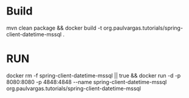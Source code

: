 # Build
mvn clean package && docker build -t org.paulvargas.tutorials/spring-client-datetime-mssql .

# RUN

docker rm -f spring-client-datetime-mssql || true && docker run -d -p 8080:8080 -p 4848:4848 --name spring-client-datetime-mssql org.paulvargas.tutorials/spring-client-datetime-mssql 